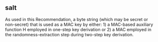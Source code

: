 ## salt

As used in this Recommendation, a byte string (which may be secret or non-secret) that is used as a MAC key by either: 1) a MAC-based auxiliary function H employed in one-step key derivation or 2) a MAC employed in the randomness-extraction step during two-step key derivation.

